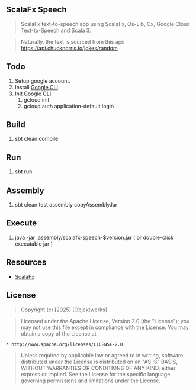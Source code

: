 ScalaFx Speech
--------------
>ScalaFx text-to-speech app using ScalaFx, Os-Lib, Ox, Google Cloud Text-to-Speech and Scala 3.

>Naturally, the text is sourced from this api: https://api.chucknorris.io/jokes/random

Todo
----
1. Setup google account.
2. Install [Google CLI](https://cloud.google.com/sdk/docs/install)
3. Init [Google CLI](https://cloud.google.com/docs/authentication/set-up-adc-local-dev-environment)
    1. gcloud init
    2. gcloud auth application-default login

Build
-----
1. sbt clean compile

Run
---
1. sbt run

Assembly
--------
1. sbt clean test assembly copyAssemblyJar

Execute
-------
1. java -jar .assembly/scalafx-speech-$version.jar ( or double-click executable jar )

Resources
---------
* [ScalaFx](https://www.scalafx.org/)

License
-------
>Copyright (c) [2025] [Objektwerks]

>Licensed under the Apache License, Version 2.0 (the "License");
you may not use this file except in compliance with the License.
You may obtain a copy of the License at

    * http://www.apache.org/licenses/LICENSE-2.0

>Unless required by applicable law or agreed to in writing, software
distributed under the License is distributed on an "AS IS" BASIS,
WITHOUT WARRANTIES OR CONDITIONS OF ANY KIND, either express or implied.
See the License for the specific language governing permissions and
limitations under the License.